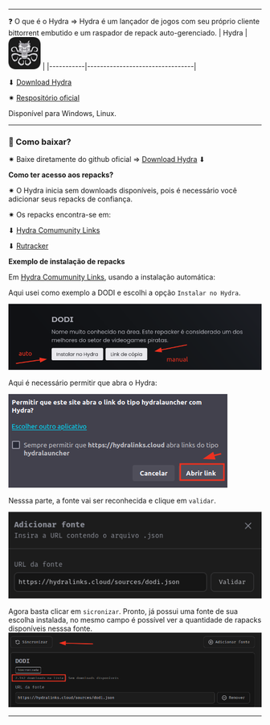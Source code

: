 ***
❓ O que é o Hydra ⇒ Hydra é um lançador de jogos com seu próprio cliente bittorrent embutido e um raspador de repack auto-gerenciado.
| Hydra | ![hydra-icon](/assets/imgs/hydra/hydra-icon.png) | 
|-----------|---------------------------------|

⬇ [Download Hydra](https://github.com/hydralauncher/hydra)

✷ [Respositório oficial](https://github.com/hydralauncher/hydra)

Disponível para Windows, Linux.
***

### 🤔 Como baixar? 
✷ Baixe diretamente do github oficial ⇒  [Download Hydra](https://github.com/hydralauncher/hydra) ⬇

**Como ter acesso aos repacks?**

✷ O Hydra inicia sem downloads disponíveis, pois é necessário você adicionar seus repacks de confiança.

✷ Os repacks encontra-se em:

 ⬇ [Hydra Comumunity Links](https://hydralinks.cloud/)

  ⬇ [Rutracker](https://github.com/KekitU/rutracker-hydra-links?tab=readme-ov-file#utiliza%C3%A7%C3%A3o)

**Exemplo de instalação de repacks**
  
 Em [Hydra Comumunity Links](https://hydralinks.cloud/), usando a instalação automática:

Aqui usei como exemplo a DODI e escolhi a opção ```Instalar no Hydra```.

![escolher-a-fonte](/assets/imgs/hydra/image.png)

Aqui é necessário permitir que abra o Hydra:

![permissao-abrir-hydra](/assets/imgs/hydra/image-1.png)

Nesssa parte, a fonte vai ser reconhecida e clique em ```validar```.

![validar-fonte](/assets/imgs/hydra/image-2.png)

Agora basta clicar em ```sicronizar```. Pronto, já possui uma fonte de sua escolha instalada, no mesmo campo é possível ver a quantidade de rapacks disponíveis nesssa fonte.
![repacks-fonte](/assets/imgs/hydra/image-3.png)
***
